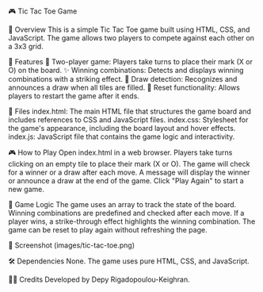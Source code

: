 🎮 Tic Tac Toe Game

📖 Overview
This is a simple Tic Tac Toe game built using HTML, CSS, and JavaScript. The game allows two players to compete against each other on a 3x3 grid.

🌟 Features
👫 Two-player game: Players take turns to place their mark (X or O) on the board.
✨ Winning combinations: Detects and displays winning combinations with a striking effect.
🤝 Draw detection: Recognizes and announces a draw when all tiles are filled.
🔄 Reset functionality: Allows players to restart the game after it ends.

📂 Files
index.html: The main HTML file that structures the game board and includes references to CSS and JavaScript files.
index.css: Stylesheet for the game's appearance, including the board layout and hover effects.
index.js: JavaScript file that contains the game logic and interactivity.

🎮 How to Play
Open index.html in a web browser.
Players take turns clicking on an empty tile to place their mark (X or O).
The game will check for a winner or a draw after each move.
A message will display the winner or announce a draw at the end of the game.
Click "Play Again" to start a new game.

🧠 Game Logic
The game uses an array to track the state of the board.
Winning combinations are predefined and checked after each move.
If a player wins, a strike-through effect highlights the winning combination.
The game can be reset to play again without refreshing the page.

📸 Screenshot
(images/tic-tac-toe.png)

🛠️ Dependencies
None. The game uses pure HTML, CSS, and JavaScript.

👨‍💻 Credits
Developed by Depy Rigadopoulou-Keighran.
